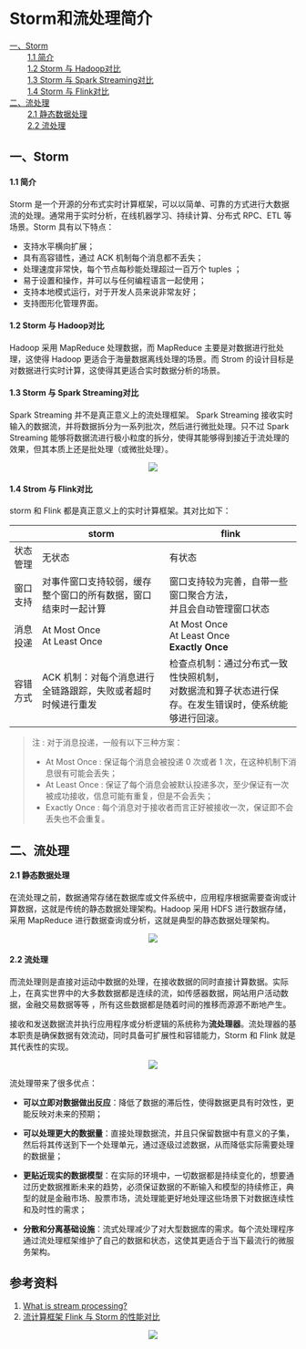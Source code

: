 # Storm和流处理简介

<nav>
<a href="#一Storm">一、Storm</a><br/>
&nbsp;&nbsp;&nbsp;&nbsp;&nbsp;&nbsp;&nbsp;&nbsp;<a href="#11-简介">1.1 简介</a><br/>
&nbsp;&nbsp;&nbsp;&nbsp;&nbsp;&nbsp;&nbsp;&nbsp;<a href="#12-Storm-与-Hadoop对比">1.2 Storm 与 Hadoop对比</a><br/>
&nbsp;&nbsp;&nbsp;&nbsp;&nbsp;&nbsp;&nbsp;&nbsp;<a href="#13-Storm-与Spark-Streaming对比">1.3 Storm 与  Spark Streaming对比</a><br/>
&nbsp;&nbsp;&nbsp;&nbsp;&nbsp;&nbsp;&nbsp;&nbsp;<a href="#14-Storm-与-Flink对比">1.4 Storm 与 Flink对比</a><br/>
<a href="#二流处理">二、流处理</a><br/>
&nbsp;&nbsp;&nbsp;&nbsp;&nbsp;&nbsp;&nbsp;&nbsp;<a href="#21-静态数据处理">2.1 静态数据处理</a><br/>
&nbsp;&nbsp;&nbsp;&nbsp;&nbsp;&nbsp;&nbsp;&nbsp;<a href="#22-流处理">2.2 流处理</a><br/>
</nav>


## 一、Storm

#### 1.1 简介

Storm 是一个开源的分布式实时计算框架，可以以简单、可靠的方式进行大数据流的处理。通常用于实时分析，在线机器学习、持续计算、分布式 RPC、ETL 等场景。Storm 具有以下特点：

+ 支持水平横向扩展；
+ 具有高容错性，通过 ACK 机制每个消息都不丢失；
+ 处理速度非常快，每个节点每秒能处理超过一百万个 tuples ；
+ 易于设置和操作，并可以与任何编程语言一起使用；
+ 支持本地模式运行，对于开发人员来说非常友好；
+ 支持图形化管理界面。



#### 1.2 Storm 与 Hadoop对比

Hadoop 采用 MapReduce 处理数据，而 MapReduce 主要是对数据进行批处理，这使得 Hadoop 更适合于海量数据离线处理的场景。而 Strom 的设计目标是对数据进行实时计算，这使得其更适合实时数据分析的场景。



#### 1.3 Storm 与 Spark Streaming对比

Spark Streaming 并不是真正意义上的流处理框架。 Spark Streaming 接收实时输入的数据流，并将数据拆分为一系列批次，然后进行微批处理。只不过 Spark Streaming 能够将数据流进行极小粒度的拆分，使得其能够得到接近于流处理的效果，但其本质上还是批处理（或微批处理）。

<div align="center"> <img  src="https://gitee.com/squancher/bigdata_notes/raw/master/pictures/streaming-flow.png"/> </div>

#### 1.4 Strom 与 Flink对比

storm 和 Flink 都是真正意义上的实时计算框架。其对比如下：

|          | storm                                                        | flink                                                        |
| -------- | ------------------------------------------------------------ | ------------------------------------------------------------ |
| 状态管理 | 无状态                                                       | 有状态                                                       |
| 窗口支持 | 对事件窗口支持较弱，缓存整个窗口的所有数据，窗口结束时一起计算 | 窗口支持较为完善，自带一些窗口聚合方法，<br>并且会自动管理窗口状态 |
| 消息投递 | At Most  Once<br/>At Least Once                              | At Most  Once<br/>At Least Once<br/>**Exactly Once**         |
| 容错方式 | ACK 机制：对每个消息进行全链路跟踪，失败或者超时时候进行重发  | 检查点机制：通过分布式一致性快照机制，<br/>对数据流和算子状态进行保存。在发生错误时，使系统能够进行回滚。 |


> 注  :  对于消息投递，一般有以下三种方案：
> + At Most Once : 保证每个消息会被投递 0 次或者 1 次，在这种机制下消息很有可能会丢失；
> + At Least Once : 保证了每个消息会被默认投递多次，至少保证有一次被成功接收，信息可能有重复，但是不会丢失；
> + Exactly Once  :  每个消息对于接收者而言正好被接收一次，保证即不会丢失也不会重复。



## 二、流处理

#### 2.1 静态数据处理

在流处理之前，数据通常存储在数据库或文件系统中，应用程序根据需要查询或计算数据，这就是传统的静态数据处理架构。Hadoop 采用 HDFS 进行数据存储，采用 MapReduce 进行数据查询或分析，这就是典型的静态数据处理架构。

<div align="center"> <img  src="https://gitee.com/squancher/bigdata_notes/raw/master/pictures/01_data_at_rest_infrastructure.png"/> </div>



#### 2.2 流处理

而流处理则是直接对运动中数据的处理，在接收数据的同时直接计算数据。实际上，在真实世界中的大多数数据都是连续的流，如传感器数据，网站用户活动数据，金融交易数据等等 ，所有这些数据都是随着时间的推移而源源不断地产生。

接收和发送数据流并执行应用程序或分析逻辑的系统称为**流处理器**。流处理器的基本职责是确保数据有效流动，同时具备可扩展性和容错能力，Storm 和 Flink 就是其代表性的实现。

<div align="center"> <img  src="https://gitee.com/squancher/bigdata_notes/raw/master/pictures/02_stream_processing_infrastructure.png"/> </div>



流处理带来了很多优点：

- **可以立即对数据做出反应**：降低了数据的滞后性，使得数据更具有时效性，更能反映对未来的预期；

- **可以处理更大的数据量**：直接处理数据流，并且只保留数据中有意义的子集，然后将其传送到下一个处理单元，通过逐级过滤数据，从而降低实际需要处理的数据量；

- **更贴近现实的数据模型**：在实际的环境中，一切数据都是持续变化的，想要通过历史数据推断未来的趋势，必须保证数据的不断输入和模型的持续修正，典型的就是金融市场、股票市场，流处理能更好地处理这些场景下对数据连续性和及时性的需求；

- **分散和分离基础设施**：流式处理减少了对大型数据库的需求。每个流处理程序通过流处理框架维护了自己的数据和状态，这使其更适合于当下最流行的微服务架构。





## 参考资料

1.  [What is stream processing?](https://www.ververica.com/what-is-stream-processing)
2. [流计算框架 Flink 与 Storm 的性能对比](http://bigdata.51cto.com/art/201711/558416.htm)


<div align="center"> <img  src="https://gitee.com/squancher/bigdata_notes/raw/master/pictures/weixin-desc.png"/> </div>